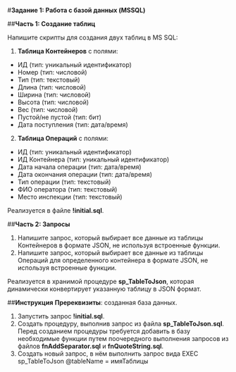 #**Задание 1: Работа с базой данных (****MSSQL****)**

##**Часть 1: Создание таблиц**

Напишите скрипты для создания двух таблиц в MS SQL:

1. **Таблица Контейнеров** с полями:

- ИД (тип: уникальный идентификатор)
- Номер (тип: числовой)
- Тип (тип: текстовый)
- Длина (тип: числовой)
- Ширина (тип: числовой)
- Высота (тип: числовой)
- Вес (тип: числовой)
- Пустой/не пустой (тип: бит)
- Дата поступления (тип: дата/время)

2. **Таблица Операций** с полями:

- ИД (тип: уникальный идентификатор)
- ИД Контейнера (тип: уникальный идентификатор)
- Дата начала операции (тип: дата/время)
- Дата окончания операции (тип: дата/время)
- Тип операции (тип: текстовый)
- ФИО оператора (тип: текстовый)
- Место инспекции (тип: текстовый)

Реализуется в файле **!initial.sql**.

##**Часть 2: Запросы**

1. Напишите запрос, который выбирает все данные из таблицы Контейнеров в формате JSON, не используя встроенные функции.
2. Напишите запрос, который выбирает все данные из таблицы Операций для определенного контейнера в формате JSON, не используя встроенные функции.

Реализуется в хранимой процедуре **sp_TableToJson**, которая динамически конвертирует указанную таблицу в JSON формат.

##**Инструкция**
**Пререквизиты**: созданная база данных.
1. Запустить запрос **!initial.sql**.
2. Создать процедуру, выполнив запрос из файла **sp_TableToJson.sql**. Перед созданием процедуры требуется добавить в базу необходимые функции путем поочередного выполнения запросов из файлов **fnAddSeparator.sql** и **fnQuoteString.sql**.
3. Создать новый запрос, в нём выполнить запрос вида EXEC sp_TableToJson @tableName = имяТаблицы
